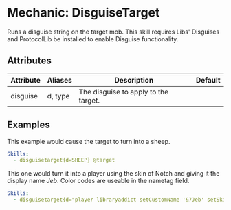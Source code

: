 Mechanic: DisguiseTarget
========================

Runs a disguise string on the target mob. This skill requires Libs'
Disguises and ProtocolLib be installed to enable Disguise functionality.

Attributes
----------

| Attribute | Aliases | Description  | Default |
|-----------|---------|--------------------------------------|---------|
| disguise  | d, type | The disguise to apply to the target. | |

  

Examples
--------

This example would cause the target to turn into a sheep.
```yaml
Skills:
  - disguisetarget{d=SHEEP} @target
```

This one would turn it into a player using the skin of Notch and giving
it the display name *Jeb*. Color codes are useable in the nametag field.
```yaml
Skills:
  - disguisetarget{d="player libraryaddict setCustomName '&7Jeb' setSkin Notch.png"} @target
```